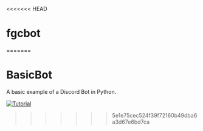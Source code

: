 <<<<<<< HEAD
# fgcbot
=======
# BasicBot
A basic example of a Discord Bot in Python.

[![Tutorial](https://i.imgur.com/DOPSGWV.png)](https://github.com/Habchy/BasicBot/wiki)
>>>>>>> 5e1e75cec524f39f72160b49dba6a3d67e6bd7ca
